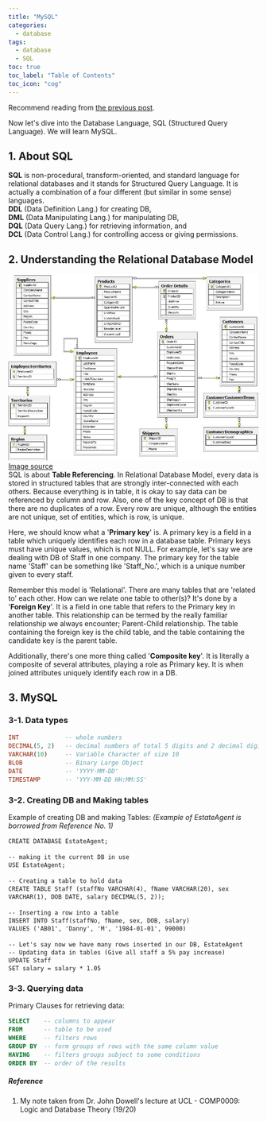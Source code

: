 ```yaml
---
title: "MySQL"
categories:
  - database
tags:
  - database
  - SQL
toc: true
toc_label: "Table of Contents"
toc_icon: "cog"
---
```

Recommend reading from [the previous post](https://kimdanny.github.io/database/Introduction/).  

Now let's dive into the Database Language, SQL (Structured Query Language). We will learn MySQL.  

## 1. About SQL
**SQL** is non-procedural, transform-oriented, and standard language for relational databases and it stands for Structured Query Language.
It is actually a combination of a four different (but similar in some sense) languages.  
**DDL** (Data Definition Lang.) for creating DB,  
**DML** (Data Manipulating Lang.) for manipulating DB,  
**DQL** (Data Query Lang.) for retrieving information, and  
**DCL** (Data Control Lang.) for controlling access or giving permissions.

## 2. Understanding the Relational Database Model
![relational DB](/images/sql/relationalDB.jpg)   
[Image source](https://neo4j.com/developer/guide-sql-to-cypher/)  
SQL is about **Table Referencing**. In Relational Database Model, every data is stored in structured tables that are strongly inter-connected with each others.
Because everything is in table, it is okay to say data can be referenced by column and row. 
Also, one of the key concept of DB is that there are no duplicates of a row. Every row are unique, although the entities are not unique, set of entities, which is row, is unique.  

Here, we should know what a '**Primary key**' is. A primary key is a field in a table which uniquely identifies each row in a database table. 
Primary keys must have unique values, which is not NULL. For example, let's say we are dealing with DB of Staff in one company.
The primary key for the table name 'Staff' can be something like 'Staff_No.', which is a unique number given to every staff.  

Remember this model is 'Relational'. There are many tables that are 'related to' each other. How can we relate one table to other(s)?
It's done by a '**Foreign Key**'. It is a field in one table that refers to the Primary key in another table.
This relationship can be termed by the really familiar relationship we always encounter; Parent-Child relationship. 
The table containing the foreign key is the child table, and the table containing the candidate key is the parent table.  

Additionally, there's one more thing called '**Composite key**'. It is literally a composite of several attributes, playing a role as Primary key.
It is when joined attributes uniquely identify each row in a DB.


## 3. MySQL
### 3-1. Data types
```sql
INT             -- whole numbers
DECIMAL(5, 2)   -- decimal numbers of total 5 digits and 2 decimal digits
VARCHAR(10)     -- Variable Character of size 10
BLOB            -- Binary Large Object
DATE            -- 'YYYY-MM-DD'
TIMESTAMP       -- 'YYY-MM-DD HH:MM:SS'
```

### 3-2. Creating DB and Making tables
Example of creating DB and making Tables: _(Example of EstateAgent is borrowed from Reference No. 1)_
```mysql
CREATE DATABASE EstateAgent;

-- making it the current DB in use
USE EstateAgent;

-- Creating a table to hold data
CREATE TABLE Staff (staffNo VARCHAR(4), fName VARCHAR(20), sex VARCHAR(1), DOB DATE, salary DECIMAL(5, 2));

-- Inserting a row into a table
INSERT INTO Staff(staffNo, fName, sex, DOB, salary) 
VALUES ('AB01', 'Danny', 'M', '1984-01-01', 99000)

-- Let's say now we have many rows inserted in our DB, EstateAgent
-- Updating data in tables (Give all staff a 5% pay increase)
UPDATE Staff
SET salary = salary * 1.05
```


### 3-3. Querying data
Primary Clauses for retrieving data: 
```sql
SELECT    -- columns to appear
FROM      -- table to be used
WHERE     -- filters rows
GROUP BY  -- form groups of rows with the same column value
HAVING    -- filters groups subject to some conditions
ORDER BY  -- order of the results
```



##### Reference
1. My note taken from Dr. John Dowell's lecture at UCL - COMP0009: Logic and Database Theory (19/20)

